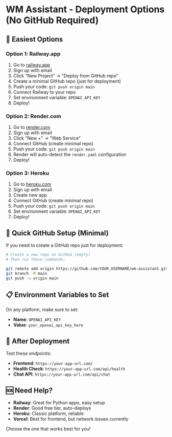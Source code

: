 # WM Assistant - Deployment Options (No GitHub Required)

## 🎯 **Easiest Options**

### **Option 1: Railway.app**
1. Go to [railway.app](https://railway.app)
2. Sign up with email
3. Click "New Project" → "Deploy from GitHub repo"
4. Create a minimal GitHub repo (just for deployment)
5. Push your code: `git push origin main`
6. Connect Railway to your repo
7. Set environment variable: `OPENAI_API_KEY`
8. Deploy!

### **Option 2: Render.com**
1. Go to [render.com](https://render.com)
2. Sign up with email
3. Click "New +" → "Web Service"
4. Connect GitHub (create minimal repo)
5. Push your code: `git push origin main`
6. Render will auto-detect the `render.yaml` configuration
7. Deploy!

### **Option 3: Heroku**
1. Go to [heroku.com](https://heroku.com)
2. Sign up with email
3. Create new app
4. Connect GitHub (create minimal repo)
5. Push your code: `git push origin main`
6. Set environment variable: `OPENAI_API_KEY`
7. Deploy!

## 🔧 **Quick GitHub Setup (Minimal)**

If you need to create a GitHub repo just for deployment:

```bash
# Create a new repo on GitHub (empty)
# Then run these commands:

git remote add origin https://github.com/YOUR_USERNAME/wm-assistant.git
git branch -M main
git push -u origin main
```

## 📋 **Environment Variables to Set**

On any platform, make sure to set:
- **Name**: `OPENAI_API_KEY`
- **Value**: `your_openai_api_key_here`

## 🎉 **After Deployment**

Test these endpoints:
- **Frontend**: `https://your-app-url.com/`
- **Health Check**: `https://your-app-url.com/api/health`
- **Chat API**: `https://your-app-url.com/api/chat`

## 🆘 **Need Help?**

- **Railway**: Great for Python apps, easy setup
- **Render**: Good free tier, auto-deploys
- **Heroku**: Classic platform, reliable
- **Vercel**: Best for frontend, but network issues currently

Choose the one that works best for you!
